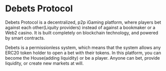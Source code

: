 # Debets Protocol
Debets Protocol is a decentralized, p2p iGaming platform, where players bet against each other(Liquity providers) instead of against a bookmaker or a Web2 casino. It is built completely on blockchain technology, and powered by smart contracts.

Debets is a permissionless system, which means that the system allows any ERC20 token holder to open a bet with their tokens. In this platform, you can become the House(adding liquidity) or be a player. Anyone can bet, provide liquidity, or create new markets at will.

